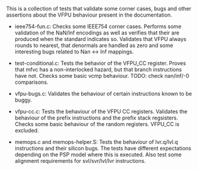 
This is a collection of tests that validate some corner cases, bugs and other
assertions about the VFPU behaviour present in the documentation.

 - ieee754-fun.c: Checks some IEEE754 corner cases. Performs some validation
   of the NaN/Inf encodings as well as verifies that their are produced when
   the standard indicates so. Validates that VFPU always rounds to nearest,
   that denormals are handled as zero and some interesting bugs related to
   Nan <-> Inf mappings.

 - test-conditional.c: Tests the behavior of the VFPU_CC register. Proves
   that mfvc has a non-interlocked hazard, but that branch instructions have
   not. Checks some basic vcmp behaviour. TODO: check nan/inf/-0 comparisons.

 - vfpu-bugs.c: Validates the behaviour of certain instructions known to be
   buggy.

 - vfpu-cc.c: Tests the behaviour of the VFPU CC registers. Validates
   the behaviour of the prefix instructions and the prefix stack regsisters.
   Checks some basic behaviour of the random registers. VFPU_CC is excluded.

 - memops.c and memops-helper.S: Tests the behaviour of lvr.q/lvl.q
   instructions and their silicon bugs. The tests have different expectations
   depending on the PSP model where this is executed. Also test some alignment
   requirements for svl/svr/lvl/lvr instructions.


